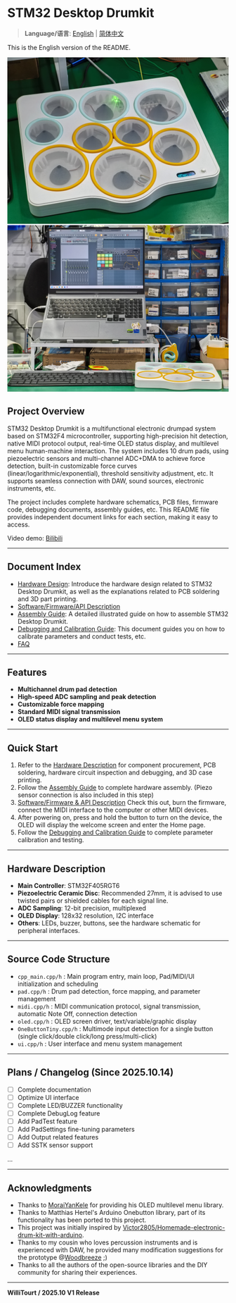 # STM32 Desktop Drumkit

> **Language/语言**: [English](README.md) | [简体中文](README-zh-CN.md)

This is the English version of the README.

![Drumkit Image](Images/IMG_20251013_162943.jpg)
![Usage Example](Images/IMG_20251013_183759.jpg)

## Project Overview

STM32 Desktop Drumkit is a multifunctional electronic drumpad system based on STM32F4 microcontroller, supporting high-precision hit detection, native MIDI protocol output, real-time OLED status display, and multilevel menu human-machine interaction. The system includes 10 drum pads, using piezoelectric sensors and multi-channel ADC+DMA to achieve force detection, built-in customizable force curves (linear/logarithmic/exponential), threshold sensitivity adjustment, etc. It supports seamless connection with DAW, sound sources, electronic instruments, etc.

The project includes complete hardware schematics, PCB files, firmware code, debugging documents, assembly guides, etc. This README file provides independent document links for each section, making it easy to access.

Video demo: [Bilibili](https://www.bilibili.com/video/BV1LE4UzUE61/)

---

## Document Index

- [Hardware Design](Docs/hardware.md): Introduce the hardware design related to STM32 Desktop Drumkit, as well as the explanations related to PCB soldering and 3D part printing.
- [Software/Firmware/API Description](Docs/software.md)
- [Assembly Guide](Docs/partsassemble.md): A detailed illustrated guide on how to assemble STM32 Desktop Drumkit.
- [Debugging and Calibration Guide](Docs/howtodebug.md): This document guides you on how to calibrate parameters and conduct tests, etc.
- [FAQ](Docs/faq.md)

---

## Features

- **Multichannel drum pad detection**
- **High-speed ADC sampling and peak detection**
- **Customizable force mapping**
- **Standard MIDI signal transmission**
- **OLED status display and multilevel menu system**

---

## Quick Start

1. Refer to the [Hardware Description](Docs/hardware.md) for component procurement, PCB soldering, hardware circuit inspection and debugging, and 3D case printing.
2. Follow the [Assembly Guide](Docs/partsassemble.md) to complete hardware assembly. (Piezo sensor connection is also included in this step)
3. [Software/Firmware & API Description](Docs/software.md) Check this out, burn the firmware, connect the MIDI interface to the computer or other MIDI devices.
4. After powering on, press and hold the button to turn on the device, the OLED will display the welcome screen and enter the Home page.
5. Follow the [Debugging and Calibration Guide](Docs/howtodebug.md) to complete parameter calibration and testing.

---

## Hardware Description

- **Main Controller**: STM32F405RGT6
- **Piezoelectric Ceramic Disc**: Recommended 27mm, it is advised to use twisted pairs or shielded cables for each signal line.
- **ADC Sampling**: 12-bit precision, multiplexed
- **OLED Display**: 128x32 resolution, I2C interface
- **Others**: LEDs, buzzer, buttons, see the hardware schematic for peripheral interfaces.

---

## Source Code Structure

- `cpp_main.cpp/h` : Main program entry, main loop, Pad/MIDI/UI initialization and scheduling
- `pad.cpp/h` : Drum pad detection, force mapping, and parameter management
- `midi.cpp/h` : MIDI communication protocol, signal transmission, automatic Note Off, connection detection
- `oled.cpp/h` : OLED screen driver, text/variable/graphic display
- `OneButtonTiny.cpp/h` : Multimode input detection for a single button (single click/double click/long press/multi-click)
- `ui.cpp/h` : User interface and menu system management

---

## Plans / Changelog (Since 2025.10.14)

- [ ] Complete documentation
- [ ] Optimize UI interface
- [ ] Complete LED/BUZZER functionality
- [ ] Complete DebugLog feature
- [ ] Add PadTest feature
- [ ] Add PadSettings fine-tuning parameters
- [ ] Add Output related features
- [ ] Add SSTK sensor support

...

---

## Acknowledgments

- Thanks to [MoraiYanKele](https://github.com/MoraiYanKele) for providing his OLED multilevel menu library.
- Thanks to Matthias Hertel's Arduino Onebutton library, part of its functionality has been ported to this project.
- This project was initially inspired by [Victor2805/Homemade-electronic-drum-kit-with-arduino](https://github.com/Victor2805/Homemade-electronic-drum-kit-with-arduino).
- Thanks to my cousin who loves percussion instruments and is experienced with DAW, he provided many modification suggestions for the prototype @[Woodbreeze](https://github.com/WoodBreeze) ;)
- Thanks to all the authors of the open-source libraries and the DIY community for sharing their experiences.

---

**WilliTourt / 2025.10 V1 Release**
